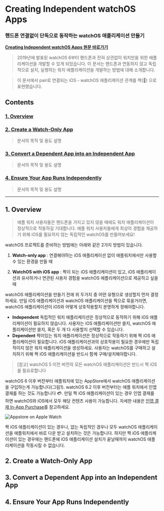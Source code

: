 <a name = "위로가기"></a>

# Creating Independent watchOS Apps 
### 핸드폰 연결없이 단독으로 동작하는 watchOS 애플리케이션 만들기

**[Creating Independent watchOS Apps 원문 바로가기](https://developer.apple.com/documentation/watchkit/creating_independent_watchos_apps)**   

> 2019년에 발표된 watchOS 6부터 핸드폰과 전혀 상관없이 워치만을 위한 애플리케이션을 개발할 수 있게 되었습니다. 이 문서는 핸드폰과 연동하지 않고 독립적으로 설치, 실행하는 워치 애플리케이션을 개발하는 방법에 대해 소개합니다.
  
> 이 문서에서 pair로 연결되는 iOS - watchOS 애플리케이션 관계를 짝(👫) 으로 표현했습니다. 

## Contents
### [1. Overview](#개요)
>

### [2. Create a Watch-Only App](#생성)
> 문서의 목적 및 용도 설명
> 

### [3. Convert a Dependent App into an Independent App](#변환)
> 문서의 목적 및 용도 설명
> 

### [4. Ensure Your App Runs Independently](#확인)
> 문서의 목적 및 용도 설명
> 


---

<a name = "개요"></a>
## 1. Overview
> 애플 워치 사용자들은 핸드폰을 가지고 있지 않을 때에도 워치 애플리케이션이 정상적으로 작동하길 기대합니다. 애플 워치 사용자들에게 최상의 경험을 제공하기 위해 iOS를 필요하지 않는 독립적인 watchOS를 만들어보세요!

watchOS 프로젝트를 준비하는 방법에는 아래와 같은 2가지 방법이 있습니다. 

1. **Watch-only app**
	: 연결해야하는 iOS 애플리케이션 없이 애플워치에서만 사용할 수 있는 환경을 만들 때

2. **WatchOS with iOS app**
	: 짝이 되는 iOS 애플리케이션이 있고, iOS 애플리케이션과 유사하거나 연관된 사용자 경험을 watchOS 애플리케이션으로 제공하고 싶을 때   

watchOS 애플리케이션을 만들기 전에 위 두가지 중 어떤 유형으로 생성할지 먼저 결정하세요.
만일 iOS 애플리케이션과 watchOS 애플리케이션을 짝으로 묶을거라면, watchOS 애플리케이션이 iOS와 어떻게 상호작용할지 분명하게 정해야합니다.

* **Independent** 독립적인 워치 애플리케이션은 정상적으로 동작하기 위해 iOS 애플리케이션이 필요하지 않습니다. 사용자는 iOS 애플리케이션만 쓸지, watchOS 애플리케이션만 쓸지, 혹은 두 개 다 사용할지 선택할 수 있습니다.
* **Dependent**  짝이있는 워치 애플리케이션은 정상적으로 작동하기 위해 짝 iOS 애플리케이션이 필요합니다. iOS 애플리케이션과의 상호작용이 필요한 경우에만 독립적이지 않은 워치 애플리케이션을 생성하세요. 사용자는 watchOS를 구매하고 설치하기 위해 짝 iOS 애플리케이션을 반드시 함께 구매/설치해야합니다. 

> [참고] watchOS 5 이전 버전의 모든 watchOS 애플리케이션은 반드시 짝 iOS를 필요로합니다

watchOS 6 이후 버전부터 애플워치에 있는 AppStore에서 watchOS 애플리케이션을 구입하는게 가능합니다(그림1). watchOS 6.2 이후 버전부터는 애플 워치에서 인앱 결재를 하는 것도 가능합니다 💳.  만일 짝 iOS 애플리케이션이 있는 경우 인앱 결재를 하면 watchOS와 iOS에서 모두 해당 컨텐츠 사용이 가능합니다. 자세한 내용은 [인앱 결재 In-App Purchase](https://developer.apple.com/documentation/storekit/in-app_purchase)를 참고하세요.

![Appstore on Apple Watch](https://docs-assets.developer.apple.com/published/63fbc6d282/06d45110-1dd7-49a4-a413-9f5159ecdd0e.png)

짝 iOS 애플리케이션이 있는 경우나, 없는 독립적인 경우나 모두 watchOS 애플리케이션을 애플워치에서 바로 다운 받고 설치하는 것은 가능합니다. 하지만 짝 iOS 애플리케이션이 있는 경우에는 핸드폰에 iOS 애플리케이션 설치가 끝날때까지 watchOS 애플리케이션을 작동시킬 수 없습니다. 


<a name = "생성"></a>
## 2. Create a Watch-Only App

<a name = "변환"></a>
## 3. Convert a Dependent App into an Independent App

<a name = "확인"></a>
## 4. Ensure Your App Runs Independently















<a name = "위로가기"></a>

